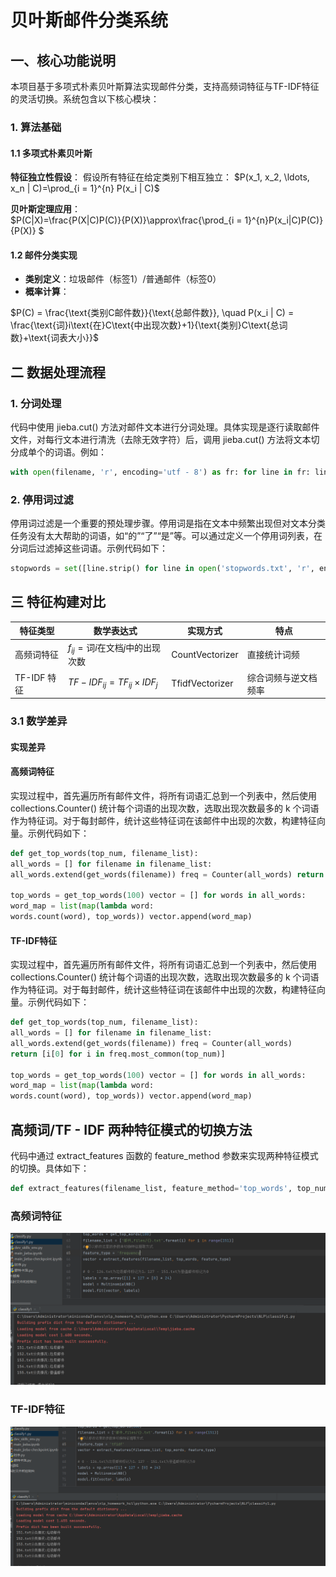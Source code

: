 # 贝叶斯邮件分类系统

## 一、核心功能说明
本项目基于多项式朴素贝叶斯算法实现邮件分类，支持高频词特征与TF-IDF特征的灵活切换。系统包含以下核心模块：

### 1. 算法基础
#### 1.1 多项式朴素贝叶斯
**特征独立性假设**：
假设所有特征在给定类别下相互独立：
$P(x_1, x_2, \ldots, x_n | C)=\prod_{i = 1}^{n} P(x_i | C)$


**贝叶斯定理应用**：  
$P(C|X)=\frac{P(X|C)P(C)}{P(X)}\approx\frac{\prod_{i = 1}^{n}P(x_i|C)P(C)}{P(X)} $

#### 1.2 邮件分类实现
- **类别定义**：垃圾邮件（标签1）/普通邮件（标签0）
- **概率计算**：  
  
$P(C) = \frac{\text{类别C邮件数}}{\text{总邮件数}}, \quad P(x_i | C) = \frac{\text{词}i\text{在}C\text{中出现次数}+1}{\text{类别}C\text{总词数}+\text{词表大小}}$



## 二 数据处理流程
### 1. 分词处理
代码中使用 jieba.cut() 方法对邮件文本进行分词处理。具体实现是逐行读取邮件文件，对每行文本进行清洗（去除无效字符）后，调用 jieba.cut() 方法将文本切分成单个的词语。例如：
```python
with open(filename, 'r', encoding='utf - 8') as fr: for line in fr: line = line.strip() line = re.sub(r'[.【】0 - 9、——。，！~*]', '', line) line = cut(line)
```
### 2. 停用词过滤
停用词过滤是一个重要的预处理步骤。停用词是指在文本中频繁出现但对文本分类任务没有太大帮助的词语，如“的”“了”“是”等。可以通过定义一个停用词列表，在分词后过滤掉这些词语。示例代码如下：
```python
stopwords = set([line.strip() for line in open('stopwords.txt', 'r', encoding='utf - 8').readlines()]) words = [word for word in words if word not in stopwords]使用markdown实现
```
## 三 特征构建对比

| 特征类型      | 数学表达式               | 实现方式            | 特点         |
|-----------|---------------------|-----------------|------------|
| 高频词特征     |$f_{ij} = \text{词}i\text{在文档}j\text{中的出现次数}$       | CountVectorizer | 直接统计词频     |
| TF-IDF 特征 | $TF - IDF_{ij} = TF_{ij} \times IDF_{j}$ | TfidfVectorizer | 综合词频与逆文档频率 |


### 3.1 数学差异
#### 实现差异
#### 高频词特征
实现过程中，首先遍历所有邮件文件，将所有词语汇总到一个列表中，然后使用 collections.Counter() 统计每个词语的出现次数，选取出现次数最多的 
k 个词语作为特征词。对于每封邮件，统计这些特征词在该邮件中出现的次数，构建特征向量。示例代码如下：
```python
def get_top_words(top_num, filename_list):
all_words = [] for filename in filename_list: 
all_words.extend(get_words(filename)) freq = Counter(all_words) return [i[0] for i in freq.most_common(top_num)]

top_words = get_top_words(100) vector = [] for words in all_words:
word_map = list(map(lambda word:
words.count(word), top_words)) vector.append(word_map)
```
#### TF-IDF特征
实现过程中，首先遍历所有邮件文件，将所有词语汇总到一个列表中，然后使用 collections.Counter() 统计每个词语的出现次数，选取出现次数最多的 
k 个词语作为特征词。对于每封邮件，统计这些特征词在该邮件中出现的次数，构建特征向量。示例代码如下：
```python
def get_top_words(top_num, filename_list):
all_words = [] for filename in filename_list:
all_words.extend(get_words(filename)) freq = Counter(all_words) 
return [i[0] for i in freq.most_common(top_num)]

top_words = get_top_words(100) vector = [] for words in all_words:
word_map = list(map(lambda word:
words.count(word), top_words)) vector.append(word_map)
```
## 高频词/TF - IDF 两种特征模式的切换方法
代码中通过 extract_features 函数的 feature_method 参数来实现两种特征模式的切换。具体如下：
```python
def extract_features(filename_list, feature_method='top_words', top_num=100):
```
### 高频词特征
<img src="https://github.com/huangchenglin11/dev_skills_images/blob/master/images/gaopingci%202025-03-29%20222934.png">

### TF-IDF特征
<img src=https://github.com/huangchenglin11/dev_skills_images/blob/master/images/TF_IDF%202025-03-29%20223008.png>

